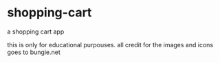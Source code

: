 # shopping-cart
a shopping cart app

this is only for educational purpouses. all credit for the images and icons goes to bungie.net
